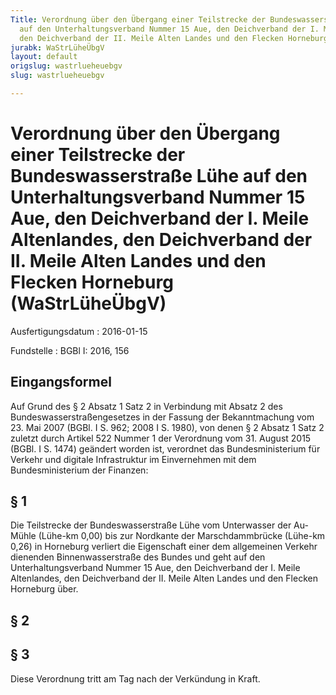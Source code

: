 ```yaml
---
Title: Verordnung über den Übergang einer Teilstrecke der Bundeswasserstraße Lühe
  auf den Unterhaltungsverband Nummer 15 Aue, den Deichverband der I. Meile Altenlandes,
  den Deichverband der II. Meile Alten Landes und den Flecken Horneburg
jurabk: WaStrLüheÜbgV
layout: default
origslug: wastrlueheuebgv
slug: wastrlueheuebgv

---
```


# Verordnung über den Übergang einer Teilstrecke der Bundeswasserstraße Lühe auf den Unterhaltungsverband Nummer 15 Aue, den Deichverband der I. Meile Altenlandes, den Deichverband der II. Meile Alten Landes und den Flecken Horneburg (WaStrLüheÜbgV)

Ausfertigungsdatum
:   2016-01-15

Fundstelle
:   BGBl I: 2016, 156


## Eingangsformel

Auf Grund des § 2 Absatz 1 Satz 2 in Verbindung mit Absatz 2 des
Bundeswasserstraßengesetzes in der Fassung der Bekanntmachung vom 23.
Mai 2007 (BGBl. I S. 962; 2008 I S. 1980), von denen § 2 Absatz 1 Satz
2 zuletzt durch Artikel 522 Nummer 1 der Verordnung vom 31. August
2015 (BGBl. I S. 1474) geändert worden ist, verordnet das
Bundesministerium für Verkehr und digitale Infrastruktur im
Einvernehmen mit dem Bundesministerium der Finanzen:


## § 1

Die Teilstrecke der Bundeswasserstraße Lühe vom Unterwasser der Au-
Mühle (Lühe-km 0,00) bis zur Nordkante der Marschdammbrücke (Lühe-km
0,26) in Horneburg verliert die Eigenschaft einer dem allgemeinen
Verkehr dienenden Binnenwasserstraße des Bundes und geht auf den
Unterhaltungsverband Nummer 15 Aue, den Deichverband der I. Meile
Altenlandes, den Deichverband der II. Meile Alten Landes und den
Flecken Horneburg über.


## § 2



## § 3

Diese Verordnung tritt am Tag nach der Verkündung in Kraft.

